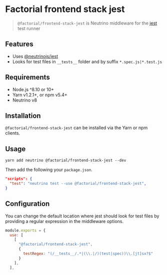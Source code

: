 # Factorial frontend stack jest

> `@factorial/frontend-stack-jest` is Neutrino middleware for the [jest](https://jestjs.io/) test runner

## Features

- Uses [@neutrinojs/jest](https://neutrinojs.org/packages/jest/)
- Looks for test files in `__tests__` folder and by suffix `*.spec.js|*.test.js`

## Requirements

- Node.js ^8.10 or 10+
- Yarn v1.2.1+, or npm v5.4+
- Neutrino v8

## Installation

`@factorial/frontend-stack-jest` can be installed via the Yarn or npm clients.

## Usage

    yarn add neutrino @factorial/frontend-stack-jest --dev

Then add the following your `package.json`.

```json
"scripts": {
  "test": "neutrino test --use @factorial/frontend-stack-jest",
}
```

## Configuration

You can change the default location where jest should look for test files by
providing a regular expression in the middleware options.

```js
module.exports = {
  use: [
    [
      "@factorial/frontend-stack-jest",
      {
        testRegex: "(/__tests__/.*|(\\.|/)(test|spec))\\.[jt]sx?$"
      }
    ],
  ],
```
